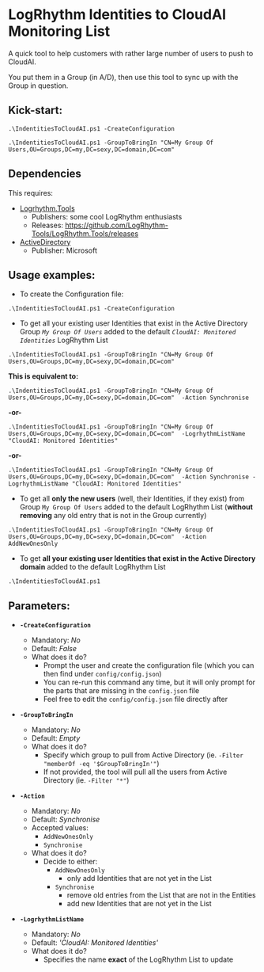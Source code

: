 # LogRhythm Identities to CloudAI Monitoring List

A quick tool to help customers with rather large number of users to push to CloudAI. 

You put them in a Group (in A/D), then use this tool to sync up with the Group in question.

## Kick-start:

`.\IndentitiesToCloudAI.ps1 -CreateConfiguration`

`.\IndentitiesToCloudAI.ps1 -GroupToBringIn "CN=My Group Of Users,OU=Groups,DC=my,DC=sexy,DC=domain,DC=com"`

## Dependencies

This requires:
- [Logrhythm.Tools](https://github.com/LogRhythm-Tools/LogRhythm.Tools)
	- Publishers: some cool LogRhythm enthusiasts
	- Releases: https://github.com/LogRhythm-Tools/LogRhythm.Tools/releases
- [ActiveDirectory](https://docs.microsoft.com/en-us/powershell/module/addsadministration/)
	- Publisher: Microsoft

## Usage examples:

- To create the Configuration file:

`.\IndentitiesToCloudAI.ps1 -CreateConfiguration`

- To get all your existing user Identities that exist in the Active Directory Group *`My Group Of Users`* added to the default *`CloudAI: Monitored Identities`* LogRhythm List

`.\IndentitiesToCloudAI.ps1 -GroupToBringIn "CN=My Group Of Users,OU=Groups,DC=my,DC=sexy,DC=domain,DC=com"`

**This is equivalent to:**

`.\IndentitiesToCloudAI.ps1 -GroupToBringIn "CN=My Group Of Users,OU=Groups,DC=my,DC=sexy,DC=domain,DC=com"  -Action Synchronise`

**-or-**

`.\IndentitiesToCloudAI.ps1 -GroupToBringIn "CN=My Group Of Users,OU=Groups,DC=my,DC=sexy,DC=domain,DC=com"  -LogrhythmListName "CloudAI: Monitored Identities"`

**-or-**

`.\IndentitiesToCloudAI.ps1 -GroupToBringIn "CN=My Group Of Users,OU=Groups,DC=my,DC=sexy,DC=domain,DC=com"  -Action Synchronise -LogrhythmListName "CloudAI: Monitored Identities"`

- To get all **only the new users** (well, their Identities, if they exist) from Group `My Group Of Users` added to the default LogRhythm List (**without removing** any old entry that is not in the Group currently)

`.\IndentitiesToCloudAI.ps1 -GroupToBringIn "CN=My Group Of Users,OU=Groups,DC=my,DC=sexy,DC=domain,DC=com"  -Action AddNewOnesOnly`

- To get **all your existing user Identities that exist in the Active Directory domain** added to the default LogRhythm List

`.\IndentitiesToCloudAI.ps1`

## Parameters:

- **`-CreateConfiguration`**
	- Mandatory: *No*
	- Default: *False*
	- What does it do?
		- Prompt the user and create the configuration file (which you can then find under `config/config.json`)
		- You can re-run this command any time, but it will only prompt for the parts that are missing in the `config.json` file
		- Feel free to edit the `config/config.json` file directly after

- **`-GroupToBringIn`**
	- Mandatory: *No*
	- Default: *Empty*
	- What does it do?
		- Specify which group to pull from Active Directory (ie. `-Filter "memberOf -eq '$GroupToBringIn'"`)
		- If not provided, the tool will pull all the users from Active Directory (ie. `-Filter "*"`)

- **`-Action`**
	- Mandatory: *No*
	- Default: *Synchronise*
	- Accepted values:
		- `AddNewOnesOnly`
		- `Synchronise`
	- What does it do?
		- Decide to either:
	 		- `AddNewOnesOnly`
		 		- only add Identities that are not yet in the List
			- `Synchronise`
				- remove old entries from the List that are not in the Entities
				- add new Identities that are not yet in the List
- **`-LogrhythmListName`**
	- Mandatory: *No*
	- Default: *'CloudAI: Monitored Identities'*
	- What does it do?
		- Specifies the name **exact** of the LogRhythm List to update
